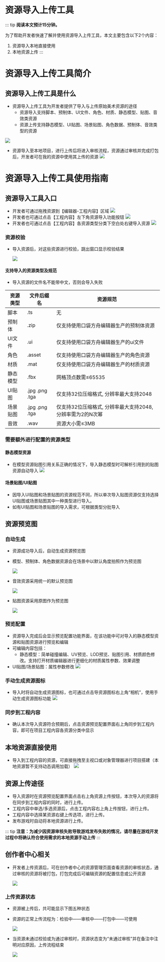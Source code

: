 # 资源导入上传工具

::: tip **阅读本文预计15分钟。**

为了帮助开发者快速了解并使用资源导入上传工具，本文主要包含以下2个内容：

1. 资源导入本地直接使用
2. 本地资源上传
:::

# 资源导入上传工具简介
## 资源导入上传工具是什么

* 资源导入上传工具为开发者提供了导入与上传原始美术资源的途径
  - 资源导入支持脚本、预制体、UI文件、角色、材质、静态模型、贴图、音效类资源
  - 资源上传支持静态模型、UI贴图、场景贴图、角色数据、预制体、音效类型的资源

![](https://cdn.233xyx.com/1684487024901_218.PNG)
* 资源导入至本地项目，进行上传后将进入审核流程，资源通过审核并完成打包后，开发者可在我的资源中使用其上传的资源
  ![](https://cdn.233xyx.com/1684487024939_297.PNG)


# 资源导入上传工具使用指南

## 资源导入工具入口

* 开发者可通过拖拽资源到【编辑器-工程内容】区域
  ![](https://cdn.233xyx.com/athena/pre/75741be326b145bc92b3562a7e119795_127204.webp)
* 开发者也可通过点击【工程内容】左下角资源导入功能按钮
  ![](https://cdn.233xyx.com/athena/pre/d4e8fd1383244b38b1938bf33ca18c4f_127205.webp)
* 开发者也可通过点击【工程内容】各资源类型分类下空白处右键导入资源
  ![](https://cdn.233xyx.com/athena/pre/f69c1ff0e7b741f2a65ac46353dd07ec_127206.webp)

### 资源校验

* 导入资源后，对这些资源进行校验，跳出窗口显示校验结果

  ![](https://cdn.233xyx.com/1684487024865_412.PNG)

#### 支持导入的资源类型及规范
* 导入资源的文件名不能带中文，否则会导入失败

|资源类型|文件后缀名|资源规范|
|----------|----------|----------|
|脚本|.ts|无|
|预制体|.zip|仅支持使用口袋方舟编辑器生产的预制体资源|
|UI文件|.ui|仅支持使用口袋方舟编辑器生产的ui文件|
|角色|.asset|仅支持使用口袋方舟编辑器生产的角色资源|
|材质|.mat|仅支持使用口袋方舟编辑器生产的材质资源|
|静态模型|.fbx|网格顶点数需≤65535|
|UI贴图|.jpg  .png  .tga|仅支持32位压缩格式, 分辨率最大支持2048|
|场景贴图|.jpg  .png  .tga|仅支持32位压缩格式, 分辨率最大支持2048, 分辨率需为2的N次幂|
|音效|.wav|资源大小需≤3MB|

### 需要额外进行配置的资源类型

#### 静态模型资源

* 在模型资源贴图引用关系正确的情况下，导入静态模型时可解析引用到的贴图资源自动导入
  ![](https://cdn.233xyx.com/athena/pre/ab18b7d9d1184484a9cc01a1fdbf0124_127207.webp)

#### 场景贴图/UI贴图

* 因导入UI贴图和场景贴图的资源规范不同，所以单次导入贴图资源仅支持选择UI贴图或场景贴图其中一种类型进行导入。
* 如有UI贴图和场景贴图的导入需求，可根据类型分批导入


## 资源预览图

### 自动生成

* 资源成功导入后，自动生成资源预览图
* 模型、预制体、角色数据资源会在场景中以默认角度拍照作为预览图

  ![](https://cdn.233xyx.com/1684487025056_691.png)

* 音效资源采用统一的默认预览图

  ![](https://cdn.233xyx.com/1684487024978_894.png)

* 贴图资源采用原图作为预览图

  ![](https://cdn.233xyx.com/1684487025268_729.png)

### 预览配置

* 资源导入完成后会显示预览配置功能界面，在该功能中可对导入的静态模型资源和贴图资源进行预览和编辑
* 可编辑内容包括：
  - 静态模型：简单碰撞编辑、UV预览、LOD预览、贴图引用、材质颜色修改。支持打开材质编辑器进行更细化的材质属性参数、效果调整
* UI贴图/场景贴图：属性参数修改
  ![](https://cdn.233xyx.com/athena/pre/f51ab51eb79e4231b3b58556328157f9_127208.webp)

### 手动生成资源图标

* 导入时将自动生成资源图标，也可通过点击导资源图标右上角“相机”，使用手动生成资源图标功能
  ![](https://cdn.233xyx.com/athena/pre/647163cfce9f4d848514d14eaf5228fe_127209.webp)

### 同步到工程内容
* 确认本次导入资源符合预期后，点击资源预览配置界面右上角同步到工程内容，即可在项目工程内容各资源分类中显示

## 本地资源直接使用

* 导入到工程内容的资源，可直接拖拽至主视口或对象管理器进行项目搭建（本地资源暂不支持动态调用加载）
  ![](https://cdn.233xyx.com/athena/pre/c9720c7647b845728c14c0e1e8022a59_127210.webp)

## 资源上传途径

* 导入资源时在资源预览配置界面点击右上角资源上传按钮，本次导入的资源将在同步到工程内容的同时，进行上传。
* 工程内容中单选/多选资源后，点击工程内容右上角上传按钮，进行上传。
* 工程内容中选择某资源右键上传选项，进行上传。
* 发布游戏时自动将本地资源进行上传。

::: tip **注意：为减少因资源审核失败导致游戏发布失败的情况，请尽量在游戏开发过程中将确认符合使用需求的本地资源手动上传**
:::

## 创作者中心相关

* 开发者上传资源后，可在创作者中心的资源管理页面查看资源的审核状态，通过审核的资源将被打包，打包完成后可编辑资源的配置信息或公开资源

  ![](https://cdn.233xyx.com/1686550098361_374.png)
### 上传资源状态

* 资源被上传后，共可能显示下图五种状态
* 资源的正常上传流程为：检验中——审核中——打包中——可使用

  ![](https://cdn.233xyx.com/athena/online/7b90ea94a40b4ecaab73a41f20d3e062_12740286.webp)

* 当资源未通过校验或为通过审核时，资源状态变为“未通过审核”并在备注中注明对应原因，上传流程结束

  ![](https://cdn.233xyx.com/athena/online/a2d4a6683c324baf9904ad4bb16af2bf_12740287.webp)
